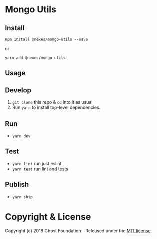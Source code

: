 # Mongo Utils

## Install

`npm install @nexes/mongo-utils --save`

or

`yarn add @nexes/mongo-utils`


## Usage


## Develop

1. `git clone` this repo & `cd` into it as usual
2. Run `yarn` to install top-level dependencies.


## Run

- `yarn dev`


## Test

- `yarn lint` run just eslint
- `yarn test` run lint and tests


## Publish

- `yarn ship`


# Copyright & License

Copyright (c) 2018 Ghost Foundation - Released under the [MIT license](LICENSE).
